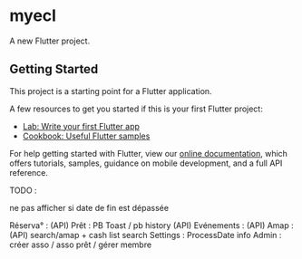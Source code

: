 # myecl

A new Flutter project.

## Getting Started

This project is a starting point for a Flutter application.

A few resources to get you started if this is your first Flutter project:

- [Lab: Write your first Flutter app](https://flutter.dev/docs/get-started/codelab)
- [Cookbook: Useful Flutter samples](https://flutter.dev/docs/cookbook)

For help getting started with Flutter, view our
[online documentation](https://flutter.dev/docs), which offers tutorials,
samples, guidance on mobile development, and a full API reference.

TODO :

ne pas afficher si date de fin est dépassée

Réserva° : (API)
Prêt : PB Toast / pb history (API)
Evénements : (API)
Amap : (API) search/amap + cash list search
Settings : ProcessDate info
Admin : créer asso / asso prêt / gérer membre

